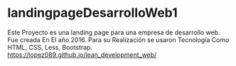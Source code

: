 # landingpageDesarrolloWeb1
Este Proyecto es una landing page para una empresa de desarrollo web. Fue creada En El año 2016. Para su Realización se usaron Tecnología Como HTML, CSS, Less, Bootstrap.
https://lopez089.github.io/lean_development_web/
